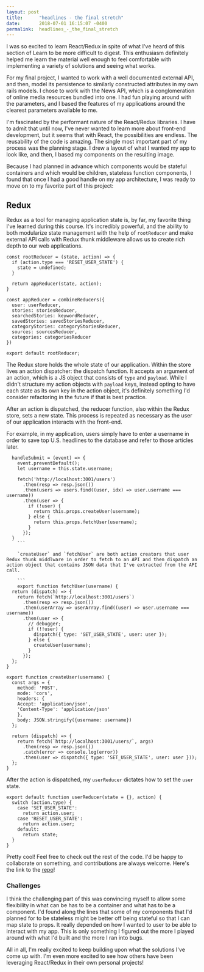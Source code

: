 ```yaml
---
layout: post
title:      "headlines - the final stretch"
date:       2018-07-01 16:15:07 -0400
permalink:  headlines_-_the_final_stretch
---
```


I was so excited to learn React/Redux in spite of what I've heard of this section of Learn to be more difficult to digest. This enthusiasm definitely helped me learn the material well enough to feel comfortable with implementing a variety of solutions and seeing what works.

For my final project, I wanted to work with a well documented external API, and then, model its persistence to similarly constructed attributes in my own rails models. I chose to work with the News API, which is a conglomeration of online media resources bundled into one. I had fun playing around with the parameters, and I based the features of my applications around the clearest parameters available to me.

I'm fascinated by the performant nature of the React/Redux libraries. I have to admit that until now, I've never wanted to learn more about front-end development, but it seems that with React, the possibilities are endless. The reusability of the code is amazing. The single most important part of my process was the planning stage. I drew a layout of what I wanted my app to look like, and then, I based my components on the resulting image.

Because I had planned in advance which components would be stateful containers and which would be children, stateless function components, I found that once I had a good handle on my app architecture, I was ready to move on to my favorite part of this project:

## Redux

Redux as a tool for managing application state is, by far, my favorite thing I've learned during this course. It's incredibly powerful, and the ability to both modularize state management with the help of `rootReducer` and make external API calls with Redux thunk middleware allows us to create rich depth to our web applications.

```
const rootReducer = (state, action) => {
  if (action.type === 'RESET_USER_STATE') {
    state = undefined;
  }

  return appReducer(state, action);
}

const appReducer = combineReducers({
  user: userReducer,
  stories: storiesReducer,
  searchedStories: keywordReducer,
  savedStories: savedStoriesReducer,
  categoryStories: categoryStoriesReducer,
  sources: sourcesReducer,
  categories: categoriesReducer
})

export default rootReducer;
```

The Redux store holds the whole state of our application. Within the store lives an action dispatcher: the dispatch function. It accepts an argument of an action, which is a JS object that consists of `type` and `payload`. While I didn't structure my action objects with `payload` keys, instead opting to have each state as its own key in the action object, it's definitely something I'd consider refactoring in the future if that is best practice.

After an action is dispatched, the reducer function, also within the Redux store, sets a new state. This process is repeated as necessary as the user of our application interacts with the front-end.

For example, in my application, users simply have to enter a username in order to save top U.S. headlines to the database and refer to those articles later.

```
  handleSubmit = (event) => {
    event.preventDefault();
    let username = this.state.username;

    fetch('http://localhost:3001/users')
      .then(resp => resp.json())
      .then(users => users.find((user, idx) => user.username === username))
      .then(user => {
        if (!user) {
          return this.props.createUser(username);
        } else {
          return this.props.fetchUser(username);
        }
      });
  }
	```
	
	`createUser` and `fetchUser` are both action creators that user Redux thunk middlware in order to fetch to an API and then dispatch an action object that contains JSON data that I've extracted from the API call.
	
	```
	export function fetchUser(username) {
  return (dispatch) => {
    return fetch(`http://localhost:3001/users`)
      .then(resp => resp.json())
      .then(userArray => userArray.find((user) => user.username === username))
      .then(user => {
        // debugger;
        if (!!user) {
          dispatch({ type: 'SET_USER_STATE', user: user });
        } else {
          createUser(username);
        }
      });
  };
}

export function createUser(username) {
  const args = {
    method: 'POST',
    mode: 'cors',
    headers: {
    Accept: 'application/json',
    'Content-Type': 'application/json'
    },
    body: JSON.stringify({username: username})
  };

  return (dispatch) => {
    return fetch(`http://localhost:3001/users/`, args)
      .then(resp => resp.json())
      .catch(error => console.log(error))
      .then(user => dispatch({ type: 'SET_USER_STATE', user: user }));
  };
}
```

After the action is dispatched, my `userReducer` dictates how to set the `user` state.

```
export default function userReducer(state = {}, action) {
  switch (action.type) {
    case 'SET_USER_STATE':
      return action.user;
    case 'RESET_USER_STATE':
      return action.user;
    default:
      return state;
  }
}
```

Pretty cool! Feel free to check out the rest of the code. I'd be happy to collaborate on something, and contributions are always welcome. Here's the link to the [repo](https://github.com/rh24/headlines-api)!

### Challenges

I think the challenging part of this was convincing myself to allow some flexibility in what can be has to be a container and what has to be a component. I'd found along the lines that some of my components that I'd planned for to be stateless might be better off being stateful so that I can map state to props. It really depended on how I wanted to user to be able to interact with my app. This is only something I figured out the more I played around with what I'd built and the more I ran into bugs.

All in all, I'm really excited to keep building upon what the solutions I've come up with. I'm even more excited to see how others have been leveraging React/Redux in their own personal projects!

